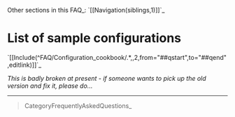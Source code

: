 Other sections in this FAQ\_: \`[[Navigation(siblings,1)]]\`\_

List of sample configurations
=============================

\`[[Include(\^FAQ/Configuration\_cookbook/.\*,,2,from="\#\#qstart",to="\#\#qend",editlink)]]\`\_

*This is badly broken at present - if someone wants to pick up the old
version and fix it, please do...*

* * * * *

> CategoryFrequentlyAskedQuestions\_

